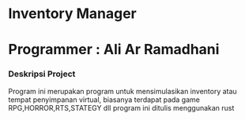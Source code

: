 # Inventory Manager
# Programmer : Ali Ar Ramadhani

### Deskripsi Project
Program ini merupakan program untuk mensimulasikan inventory atau tempat penyimpanan virtual, biasanya terdapat pada game RPG,HORROR,RTS,STATEGY dll
program ini ditulis menggunakan rust
